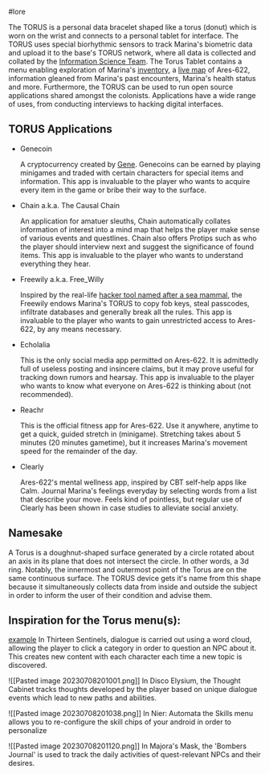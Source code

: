 #lore 

The TORUS is a personal data bracelet shaped like a torus (donut) which is worn on the wrist and connects to a personal tablet for interface. The TORUS uses special biorhythmic sensors to track Marina's biometric data and upload it to the base's TORUS network, where all data is collected and collated by the [Information Science Team](InfoDept.md). The Torus Tablet contains a menu enabling exploration of Marina's [inventory](Inventory.md), a [live map](LiveMap.md) of Ares-622, information gleaned from Marina's past encounters, Marina's health status and more. Furthermore, the TORUS can be used to run open source applications shared amongst the colonists. Applications have a wide range of uses, from conducting interviews to hacking digital interfaces.

## TORUS Applications

- Genecoin

  A cryptocurrency created by [Gene](Gene.md). Genecoins can be earned by playing minigames and traded with certain characters for special items and information. This app is invaluable to the player who wants to acquire every item in the game or bribe their way to the surface.

- Chain a.k.a. The Causal Chain

  An application for amatuer sleuths, Chain automatically collates information of interest into a mind map that helps the player make sense of various events and questlines. Chain also offers Protips such as who the player should interview next and suggest the significance of found items. This app is invaluable to the player who wants to understand everything they hear.

- Freewily a.k.a. Free_Willy

  Inspired by the real-life [hacker tool named after a sea mammal](https://flipperzero.one/), the Freewily endows Marina's TORUS to copy fob keys, steal passcodes, infiltrate databases and generally break all the rules. This app is invaluable to the player who wants to gain unrestricted access to Ares-622, by any means necessary.

- Echolalia

  This is the only social media app permitted on Ares-622. It is admittedly full of useless posting and insincere claims, but it may prove useful for tracking down rumors and hearsay. This app is invaluable to the player who wants to know what everyone on Ares-622 is thinking about (not recommended).

- Reachr

  This is the official fitness app for Ares-622. Use it anywhere, anytime to get a quick, guided stretch in (minigame). Stretching takes about 5 minutes (20 minutes gametime), but it increases Marina's movement speed for the remainder of the day.

- Clearly

  Ares-622's mental wellness app, inspired by CBT self-help apps like Calm. Journal Marina's feelings everyday by selecting words from a list that describe your move. Feels kind of pointless, but regular use of Clearly has been shown in case studies to alleviate social anxiety.


## Namesake

A Torus is a doughnut-shaped surface generated by a circle rotated about an axis in its plane that does not intersect the circle. In other words, a 3d ring. Notably, the innermost and outermost point of the Torus are on the same continuous surface. The TORUS device gets it's name from this shape because it simultaneously collects data from inside and outside the subject in order to inform the user of their condition and advise them.
  
## Inspiration for the Torus menu(s):
[example](https://lparchive.org/13-Sentinels-Aegis-Rim/Update%2043/45-039.jpg)
In Thirteen Sentinels, dialogue is carried out using a word cloud, allowing the player to click a category in order to question an NPC about it. This creates new content with each character each time a new topic is discovered.

![[Pasted image 20230708201001.png]]
In Disco Elysium, the Thought Cabinet tracks thoughts developed by the player based on unique dialogue events which lead to new paths and abilities.

![[Pasted image 20230708201038.png]]
In Nier: Automata the Skills menu allows you to re-configure the skill chips of your android in order to personalize 

![[Pasted image 20230708201120.png]]
In Majora's Mask, the 'Bombers Journal' is used to track the daily activities of quest-relevant NPCs and their desires.
